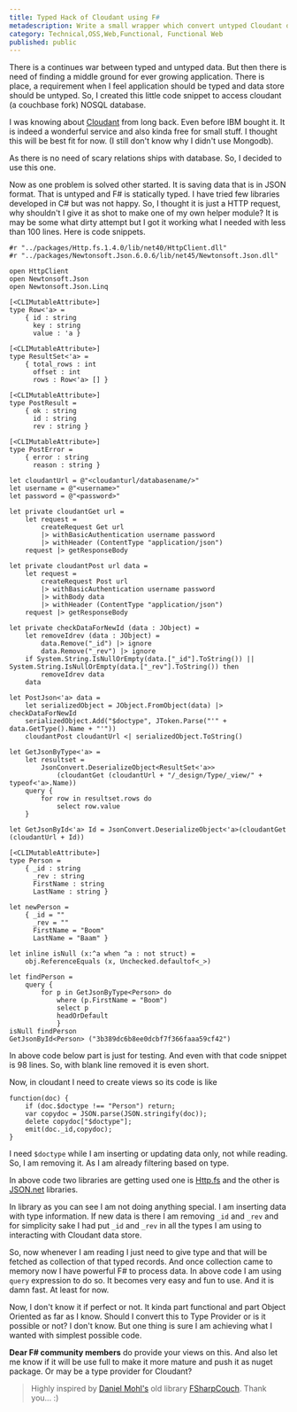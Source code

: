 ```yaml
---
title: Typed Hack of Cloudant using F#
metadescription: Write a small wrapper which convert untyped Cloudant data to typed F# data 
category: Technical,OSS,Web,Functional, Functional Web 
published: public
---
```

There is a continues war between typed and untyped data. But then there is need of finding a middle ground for ever growing application. There is place, a requirement when I feel application should be typed and data store should be untyped. So, I created this little code snippet to access cloudant (a couchbase fork) NOSQL database. 

<!--excerpt-->

I was knowing about [Cloudant](http://cloudant.com) from long back. Even before IBM bought it. It is indeed a wonderful service and also kinda free for small stuff. I thought this will be best fit for now. (I still don't know why I didn't use Mongodb). 

As there is no need of scary relations ships with database. So, I decided to use this one. 

Now as one problem is solved other started. It is saving data that is in JSON format. That is untyped and F# is statically typed. I have tried few libraries developed in C# but was not happy. So, I thought it is just a HTTP request, why shouldn't I give it as shot to make one of my own helper module? It is may be some what dirty attempt but I got it working what I needed with less than 100 lines. Here is code snippets.


	#r "../packages/Http.fs.1.4.0/lib/net40/HttpClient.dll"
	#r "../packages/Newtonsoft.Json.6.0.6/lib/net45/Newtonsoft.Json.dll"
	
	open HttpClient
	open Newtonsoft.Json
	open Newtonsoft.Json.Linq
	
	[<CLIMutableAttribute>]
	type Row<'a> = 
	    { id : string
	      key : string
	      value : 'a }
	
	[<CLIMutableAttribute>]
	type ResultSet<'a> = 
	    { total_rows : int
	      offset : int
	      rows : Row<'a> [] }
	
	[<CLIMutableAttribute>]
	type PostResult = 
	    { ok : string
	      id : string
	      rev : string }
	
	[<CLIMutableAttribute>]
	type PostError = 
	    { error : string
	      reason : string }
	
	let cloudantUrl = @"<cloudanturl/databasename/>"
	let username = @"<username>"
	let password = @"<password>"
	
	let private cloudantGet url = 
	    let request = 
	        createRequest Get url
	        |> withBasicAuthentication username password
	        |> withHeader (ContentType "application/json")
	    request |> getResponseBody
	
	let private cloudantPost url data = 
	    let request = 
	        createRequest Post url
	        |> withBasicAuthentication username password
	        |> withBody data
	        |> withHeader (ContentType "application/json")
	    request |> getResponseBody
	
	let private checkDataForNewId (data : JObject) = 
	    let removeIdrev (data : JObject) = 
	        data.Remove("_id") |> ignore
	        data.Remove("_rev") |> ignore
	    if System.String.IsNullOrEmpty(data.["_id"].ToString()) || System.String.IsNullOrEmpty(data.["_rev"].ToString()) then 
	        removeIdrev data
	    data
	
	let PostJson<'a> data = 
	    let serializedObject = JObject.FromObject(data) |> checkDataForNewId
	    serializedObject.Add("$doctype", JToken.Parse("'" + data.GetType().Name + "'"))
	    cloudantPost cloudantUrl <| serializedObject.ToString()
	
	let GetJsonByType<'a> = 
	    let resultset = 
	        JsonConvert.DeserializeObject<ResultSet<'a>>
	            (cloudantGet (cloudantUrl + "/_design/Type/_view/" + typeof<'a>.Name))
	    query { 
	        for row in resultset.rows do
	            select row.value
	    }
	
	let GetJsonById<'a> Id = JsonConvert.DeserializeObject<'a>(cloudantGet (cloudantUrl + Id))
	
	[<CLIMutableAttribute>]
	type Person = 
	    { _id : string
	      _rev : string
	      FirstName : string
	      LastName : string }
	
	let newPerson = 
	    { _id = ""
	      _rev = ""
	      FirstName = "Boom"
	      LastName = "Baam" }
	
	let inline isNull (x:^a when ^a : not struct) =
	    obj.ReferenceEquals (x, Unchecked.defaultof<_>)
	
	let findPerson = 
	    query { 
	        for p in GetJsonByType<Person> do
	            where (p.FirstName = "Boom")
	            select p
	            headOrDefault
	            }
	isNull findPerson    
	GetJsonById<Person> ("3b389dc6b8ee0dcbf7f366faaa59cf42")

In above code below part is just for testing. And even with that code snippet is 98 lines. So, with blank line removed it is even short. 

Now, in cloudant I need to create views so its code is like 

	function(doc) {
	    if (doc.$doctype !== "Person") return;
	    var copydoc = JSON.parse(JSON.stringify(doc));
	    delete copydoc["$doctype"];
	    emit(doc._id,copydoc);
	}

I need `$doctype` while I am inserting or updating data only, not while reading. So, I am removing it. As I am already filtering based on type.

In above code two libraries are getting used one is [Http.fs](https://github.com/relentless/Http.fs) and the other is [JSON.net](http://james.newtonking.com/json) libraries. 

In library as you can see I am not doing anything special. I am inserting data with type information. If new data is there I am removing `_id` and `_rev` and for simplicity sake I had put `_id` and `_rev` in all the types I am using to interacting with Cloudant data store. 

So, now whenever I am reading I just need to give type and that will be fetched as collection of that typed records. And once collection came to memory now I have powerful F# to process data. In above code I am using `query` expression to do so. It becomes very easy and fun to use. And it is damn fast. At least for now.

Now, I don't know it if perfect or not. It kinda part functional and part Object Oriented as far as I know. Should I convert this to Type Provider or is it possible or not? I don't know. But one thing is sure I am achieving what I wanted with simplest possible code. 

**Dear F# community members** do provide your views on this. And also let me know if it will be use full to make it more mature and push it as nuget package. Or may be a type provider for Cloudant? 

> Highly inspired by [Daniel Mohl's](https://twitter.com/dmohl) old library [FSharpCouch](https://github.com/dmohl/FSharpCouch). Thank you... :)